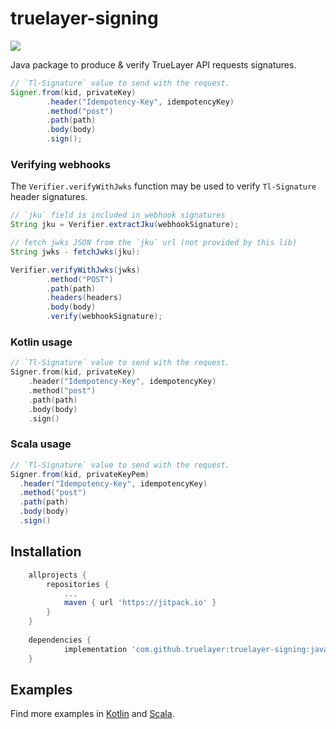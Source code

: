 # truelayer-signing
[![](https://jitpack.io/v/truelayer/truelayer-signing.svg)](https://jitpack.io/#truelayer/truelayer-signing)

Java package to produce & verify TrueLayer API requests signatures.

```java
// `Tl-Signature` value to send with the request.
Signer.from(kid, privateKey)
        .header("Idempotency-Key", idempotencyKey)
        .method("post")
        .path(path)
        .body(body)
        .sign();
```

### Verifying webhooks
The `Verifier.verifyWithJwks` function may be used to verify `Tl-Signature` header signatures.

```java
// `jku` field is included in webhook signatures
String jku = Verifier.extractJku(webhookSignature);

// fetch jwks JSON from the `jku` url (not provided by this lib)
String jwks - fetchJwks(jku):

Verifier.verifyWithJwks(jwks)
        .method("POST")
        .path(path)
        .headers(headers)
        .body(body)
        .verify(webhookSignature);
```

### Kotlin usage
```kotlin
// `Tl-Signature` value to send with the request.
Signer.from(kid, privateKey)
    .header("Idempotency-Key", idempotencyKey)
    .method("post")
    .path(path)
    .body(body)
    .sign()
```

### Scala usage
```scala
// `Tl-Signature` value to send with the request.
Signer.from(kid, privateKeyPem)
  .header("Idempotency-Key", idempotencyKey)
  .method("post")
  .path(path)
  .body(body)
  .sign()
```
## Installation
``` groovy
	allprojects {
		repositories {
			...
			maven { url 'https://jitpack.io' }
		}
	}
	
	dependencies {
	        implementation 'com.github.truelayer:truelayer-signing:java-{last-version}'
	}
```

## Examples

Find more examples in [Kotlin](./examples/kotlin/src/main/kotlin/truelayer/signing/Example.kt) and [Scala](./examples/scala/src/main/scala/truelayer/signing/Example.scala).